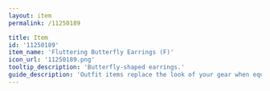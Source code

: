 ```yaml
---
layout: item
permalink: /11250189

title: Item
id: '11250189'
item_name: 'Fluttering Butterfly Earrings (F)'
icon_url: '11250189.png'
tooltip_description: 'Butterfly-shaped earrings.'
guide_description: 'Outfit items replace the look of your gear when equipped.'
---
```

